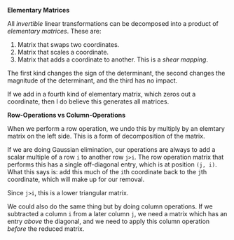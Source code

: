 **Elementary Matrices**

All *invertible* linear transformations can be decomposed into a
product of *elementary matrices*. These are:

1. Matrix that swaps two coordinates.
2. Matrix that scales a coordinate.
3. Matrix that adds a coordinate to another. This is a *shear
   mapping*.

The first kind changes the sign of the determinant, the second changes
the magnitude of the determinant, and the third has no impact.

If we add in a fourth kind of elementary matrix, which zeros out a
coordinate, then I do believe this generates all matrices.

**Row-Operations vs Column-Operations**

When we perform a row operation, we undo this by multiply by an
elemtary matrix on the left side. This is a form of decomposition of
the matrix.

If we are doing Gaussian elimination, our operations are always to add
a scalar multiple of a row `i` to another row `j>i`. The row operation
matrix that performs this has a single off-diagonal entry, which is at
position `(j, i)`. What this says is: add this much of the `i`th
coordinate back to the `j`th coordinate, which will make up for our
removal.

Since `j>i`, this is a lower triangular matrix.

We could also do the same thing but by doing column operations. If we
subtracted a column `i` from a later column `j`, we need a matrix
which has an entry *above* the diagonal, and we need to apply this
column operation *before* the reduced matrix.

